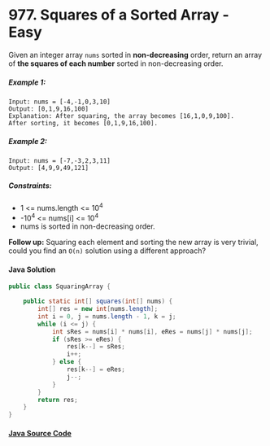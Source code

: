# 977. Squares of a Sorted Array - Easy

Given an integer array ```nums``` sorted in <b>non-decreasing</b> order, return an array of <b>the squares of each number</b> sorted in non-decreasing order.

##### Example 1:

```
Input: nums = [-4,-1,0,3,10]
Output: [0,1,9,16,100]
Explanation: After squaring, the array becomes [16,1,0,9,100].
After sorting, it becomes [0,1,9,16,100].
```

##### Example 2:

```
Input: nums = [-7,-3,2,3,11]
Output: [4,9,9,49,121]
```

##### Constraints:

- 1 <= nums.length <= 10<sup>4</sup>
- -10<sup>4</sup> <= nums[i] <= 10<sup>4</sup>
- nums is sorted in non-decreasing order.
 

<b>Follow up:</b> Squaring each element and sorting the new array is very trivial, could you find an ```O(n)``` solution using a different approach?

#### Java Solution
```java
public class SquaringArray {

    public static int[] squares(int[] nums) {
        int[] res = new int[nums.length];
        int i = 0, j = nums.length - 1, k = j;
        while (i <= j) {
            int sRes = nums[i] * nums[i], eRes = nums[j] * nums[j];
            if (sRes >= eRes) {
                res[k--] = sRes;
                i++;
            } else {
                res[k--] = eRes;
                j--;
            }
        }
        return res;
    }
}
```

#### [Java Source Code](../../../src/main/java/com/algorithm/twopointers/SquaringArray.java)
